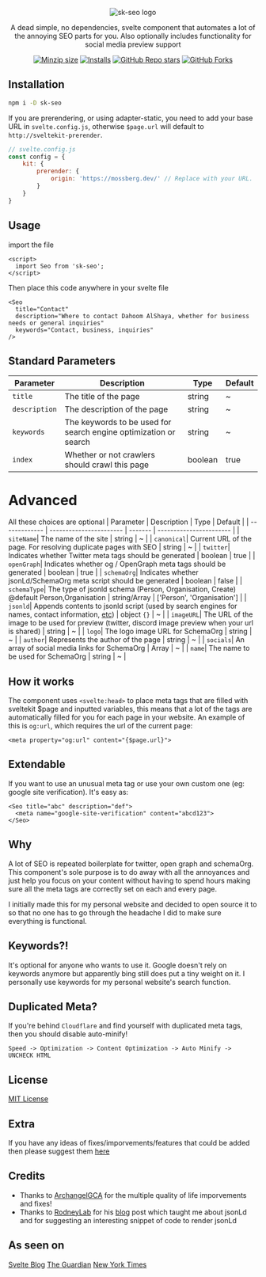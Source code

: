 <p align="center">
  <img src="https://github.com/TheDahoom/Sveltekit-seo/assets/105564371/338fd0ad-120f-4b4b-ac00-d56e0b765724" alt="sk-seo logo" />
</p>


<p align="center">
A dead simple, no dependencies, svelte component that automates a lot of the annoying SEO parts for you.
Also optionally includes functionality for social media preview support
</p>

<div align="center">

  [![Minzip size](https://img.shields.io/bundlephobia/minzip/sk-seo?style=for-the-badge)](https://img.shields.io/bundlephobia/minzip/sk-seo)
  [![Installs](https://img.shields.io/npm/d18m/sk-seo?style=for-the-badge)](https://img.shields.io/npm/d18m/sk-seo)
  [![GitHub Repo stars](https://img.shields.io/github/stars/TheDahoom/sveltekit-seo?style=for-the-badge&label=STAR)](https://github.com/TheDahoom/Sveltekit-seo)
  [![GitHub Forks](https://img.shields.io/github/forks/TheDahoom/sveltekit-seo?style=for-the-badge&logo=github&label=fork)](https://github.com/TheDahoom/Sveltekit-seo/fork)

</div>


## Installation
```bash 
npm i -D sk-seo
```

If you are prerendering, or using adapter-static,  you need to add your base URL in `svelte.config.js`, otherwise `$page.url` will default to `http://sveltekit-prerender`.

```js
// svelte.config.js
const config = {
	kit: {
		prerender: {
			origin: 'https://mossberg.dev/' // Replace with your URL.
		}
	}
}
```

## Usage
import the file
```svelte
<script>
  import Seo from 'sk-seo';
</script>
```
Then place this code anywhere in your svelte file
```svelte
<Seo 
  title="Contact"
  description="Where to contact Dahoom AlShaya, whether for business needs or general inquiries"
  keywords="Contact, business, inquiries"
/>
```

## Standard Parameters
| Parameter     | Description             | Type | Default             |
| ------------- | ----------------------- | ------- | ----------------------- |
| `title`| The title of the page | string | ~ |
| `description`| The description of the page | string | ~ |
| `keywords`| The keywords to be used for search engine optimization or search | string | ~ |
| `index`| Whether or not crawlers should crawl this page | boolean | true |

# Advanced
All these choices are optional
| Parameter     | Description             | Type | Default             |
| ------------- | ----------------------- | ------- | ----------------------- |
| `siteName`| The name of the site | string | ~ |
| `canonical`| Current URL of the page. For resolving duplicate pages with SEO | string | ~ |
| `twitter`| Indicates whether Twitter meta tags should be generated | boolean | true |
| `openGraph`| Indicates whether og / OpenGraph meta tags should be generated | boolean | true |
| `schemaOrg`| Indicates whether jsonLd/SchemaOrg meta script should be generated | boolean | false |
| `schemaType`| The type of jsonld schema (Person, Organisation, Create) @default Person,Organisation | string/Array | ['Person', 'Organisation'] |
| `jsonld`| Appends contents to jsonld script (used by search engines for names, contact information, [etc](https://json-ld.org)) | object `{}` | ~ |
| `imageURL`| The URL of the image to be used for preview (twitter, discord image preview when your url is shared) | string | ~ |
| `logo`| The logo image URL for SchemaOrg | string | ~ |
| `author`| Represents the author of the page | string | ~ |
| `socials`| An array of social media links for SchemaOrg | Array | ~ |
| `name`| The name to be used for SchemaOrg | string | ~ |

## How it works
The component uses `<svelte:head>` to place meta tags that are filled with sveltekit $page and inputted variables, this means that a lot of the tags are automatically filled for you for each page in your website. An example of this is `og:url`, which requires the url of the current page:
```svelte
<meta property="og:url" content="{$page.url}">
```

## Extendable
If you want to use an unusual meta tag or use your own custom one (eg: google site verification). It's easy as:
```svelte
<Seo title="abc" description="def">
  <meta name="google-site-verification" content="abcd123">
</Seo>
```

## Why
A lot of SEO is repeated boilerplate for twitter, open graph and schemaOrg. This component's sole purpose is to do away with all the annoyances and just help you focus on your content without having to spend hours making sure all the meta tags are correctly set on each and every page.

I initially made this for my personal website and decided to open source it to so that no one has to go through the headache I did to make sure everything is functional.

## Keywords?!
It's optional for anyone who wants to use it. Google doesn't rely on keywords anymore but apparently bing still does put a tiny weight on it. I personally use keywords for my personal website's search function.

## Duplicated Meta?
If you're behind `Cloudflare` and find yourself with duplicated meta tags, then you should disable auto-minify!

`Speed -> Optimization -> Content Optimization -> Auto Minify -> UNCHECK HTML`

## License
[MIT License](https://github.com/TheDahoom/Sveltekit-seo/blob/main/LICENSE)

## Extra 
If you have any ideas of fixes/imporvements/features that could be added then please suggest them [here](https://github.com/TheDahoom/Sveltekit-seo/discussions/3)

## Credits
- Thanks to [ArchangelGCA](https://github.com/ArchangelGCA) for the multiple quality of life imporvements and fixes!
- Thanks to [RodneyLab](https://github.com/rodneylab) for his [blog](https://rodneylab.com/adding-schema-org-markup-to-sveltekit-site/) post which taught me about jsonLd and for suggesting an interesting snippet of code to render jsonLd

## As seen on
[Svelte Blog](https://svelte.dev/blog/whats-new-in-svelte-may-2024)
[The Guardian](https://youtu.be/iik25wqIuFo)
[New York Times](https://youtu.be/iik25wqIuFo)
